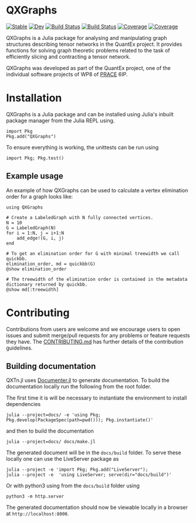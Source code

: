# QXGraphs

[![Stable](https://img.shields.io/badge/docs-stable-blue.svg)](https://JuliaQX.github.io/QXGraph.jl/stable)
[![Dev](https://img.shields.io/badge/docs-dev-blue.svg)](https://JuliaQX.github.io/QXGraph.jl/dev)
[![Build Status](https://github.com/JuliaQX/QXGraph.jl/workflows/CI/badge.svg)](https://github.com/JuliaQX/QXGraph.jl/actions)
[![Build Status](https://github.com/JuliaQX/QXGraph.jl/badges/master/pipeline.svg)](https://github.com/JuliaQX/QXGraph.jl/pipelines)
[![Coverage](https://github.com/JuliaQX/QXGraph.jl/badges/master/coverage.svg)](https://github.com/JuliaQX/QXGraph.jl/commits/master)
[![Coverage](https://codecov.io/gh/JuliaQX/QXGraph.jl/branch/master/graph/badge.svg)](https://codecov.io/gh/JuliaQX/QXGraph.jl)


QXGraphs is a Julia package for analysing and manipulating graph structures describing tensor 
networks in the QuantEx project. It provides functions for solving graph theoretic problems 
related to the task of efficiently slicing and contracting a tensor network.

QXGraphs was developed as part of the QuantEx project, one of the individual software 
projects of WP8 of [PRACE](https://prace-ri.eu/) 6IP.

# Installation

QXGraphs is a Julia package and can be installed using Julia's inbuilt package manager from 
the Julia REPL using.

```
import Pkg
Pkg.add("QXGraphs")
```

To ensure everything is working, the unittests can be run using

```
import Pkg; Pkg.test()
```

## Example usage

An example of how QXGraphs can be used to calculate a vertex elimination order for a graph
looks like:

```
using QXGraphs

# Create a LabeledGraph with N fully connected vertices.
N = 10
G = LabeledGraph(N)
for i = 1:N, j = i+1:N
    add_edge!(G, i, j)
end

# To get an elimination order for G with minimal treewidth we call quickbb.
elimination_order, md = quickbb(G)
@show elimination_order

# The treewidth of the elimination order is contained in the metadata dictionary returned by quickbb.
@show md[:treewidth]
```

# Contributing
Contributions from users are welcome and we encourage users to open issues and submit 
merge/pull requests for any problems or feature requests they have. The 
[CONTRIBUTING.md](CONTRIBUTION.md) has further details of the contribution guidelines.


## Building documentation

QXTn.jl uses [Documenter.jl](https://juliadocs.github.io/Documenter.jl/stable/) to generate documentation. To build the documentation locally run the following from the root folder.

The first time it is will be necessary to instantiate the environment to install dependencies

```
julia --project=docs/ -e 'using Pkg; Pkg.develop(PackageSpec(path=pwd())); Pkg.instantiate()'
```

and then to build the documentation

```
julia --project=docs/ docs/make.jl
```

The generated document will be in the `docs/build` folder. To serve these locally one can
use the LiveServer package as

```
julia --project -e 'import Pkg; Pkg.add("LiveServer");
julia --project -e  'using LiveServer; serve(dir="docs/build")'
```

Or with python3 using from the `docs/build` folder using

```
python3 -m http.server
```

The generated documentation should now be viewable locally in a browser at `http://localhost:8000`.
